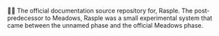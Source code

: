 🍓️📖️ The official documentation source repository for, Rasple. The post-predecessor to Meadows, Rasple was a small experimental system that came between the unnamed phase and the official Meadows phase. 

